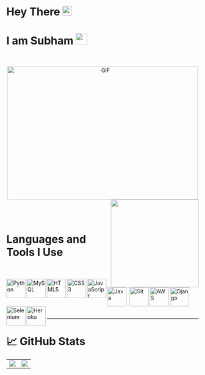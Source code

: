 # **Hey There** <img src="https://media.giphy.com/media/hvRJCLFzcasrR4ia7z/giphy.gif" width="25px">
# **I am Subham** <img src="https://emojis.slackmojis.com/emojis/images/1531849430/4246/blob-sunglasses.gif?1531849430" width="30"/>
<br>
<p align="center"> <img alt="GIF" src="https://user-images.githubusercontent.com/72430628/160745933-e9956d51-c2bb-4a31-ba00-b0e85a4724c7.gif" width="500" height="350/">
 <img align='right' src="https://media.giphy.com/media/M9gbBd9nbDrOTu1Mqx/giphy.gif"  width="230"/>
</p>
<br><br>

# **Languages and Tools I Use**
<br><br>
<a href="https://www.python.org" rel="noreferrer">
 <img align="left" alt="Python" width="50px" src="https://www.svgrepo.com/show/354238/python.svg">
</a>
<a href="https://www.mysql.com/" rel="noreferrer">
 <img align="left" alt="MySQL" width="50px" src="https://cdn.jsdelivr.net/gh/devicons/devicon/icons/mysql/mysql-original.svg">
</a>
<a href="https://en.wikipedia.org/wiki/HTML5" rel="noreferrer">
 <img align="left" alt="HTML5" width="50px" src="https://cdn.jsdelivr.net/gh/devicons/devicon/icons/html5/html5-original.svg">
</a>
<a href="https://en.wikipedia.org/wiki/CSS" rel="noreferrer">
 <img align="left" alt="CSS3" width="50px" src="https://cdn.jsdelivr.net/gh/devicons/devicon/icons/css3/css3-original.svg">
</a>
<a href="https://en.wikipedia.org/wiki/JavaScript#:~:text=JavaScript%20is%20a%20high%2Dlevel,functional%2C%20and%20imperative%20programming%20styles." rel="noreferrer">
 <img align="left" alt="JavaScript" width="50px" src="https://cdn.jsdelivr.net/gh/devicons/devicon/icons/javascript/javascript-original.svg"/>
</a>
<a href="https://www.java.com/en/" rel="noreferrer">
 <img align="left" alt="Java" width="50px" src="https://www.svgrepo.com/show/184143/java.svg" style="padding-right:5px;" />
</a>
<a href="https://git-scm.com/" rel="noreferrer">
 <img align="left" alt="Git" width="50px" src="https://www.svgrepo.com/show/353778/git.svg"/>
</a>
<a href="https://aws.amazon.com/" rel="noreferrer">
 <img align="left" alt="AWS" width="50px" src="https://www.svgrepo.com/show/353443/aws.svg"/>
</a>
<a href="https://www.djangoproject.com/" rel="noreferrer">
 <img align="left" alt="Django" width="50px" src="https://www.svgrepo.com/show/373554/django.svg"/>
</a>
<a href="https://www.selenium.dev/" rel="noreferrer">
 <img align="left" alt="Selenium" width="50px" src="https://www.svgrepo.com/show/354321/selenium.svg" />
</a>
<a href="https://www.heroku.com/" rel="noreferrer">
 <img align="left" alt="Heroku" width="50px" src="https://www.svgrepo.com/show/303683/heroku-logo.svg"/>
</a>

<br><br><br><br>
<hr>


# &#x1f4c8; **GitHub Stats**
<table align='center' height="98%">
  <tr>
    <td>
       <img src="https://github-readme-stats.vercel.app/api?username=subham2728&show_icons=true&theme=gotham&count_private=true" />
       </a>
    </td>
     <td>
      <img src="https://github-readme-stats.vercel.app/api/top-langs/?username=subham2728&theme=gotham&show_icons=true">
      </a>
     </td>
  </tr>
</table>
<hr>

# **Random Dev Joke** <img src="https://user-images.githubusercontent.com/72430628/160804711-e506b230-1b6b-4dd5-a13c-09c56a40bc2e.gif" width="30px"/>
<table align='center'>
  <tr>
    <td>
      <img src="https://readme-jokes.vercel.app/api?hideBorder&qColor=%232aa789&aColor=%2398d0cd&bgColor=%230c1014" alt="Jokes Card" /></p>
    </td>
  </tr>
<hr>
</table>
<hr>
